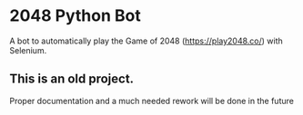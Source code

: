 # 2048 Python Bot
 A bot to automatically play the Game of 2048 (https://play2048.co/) with Selenium.
 
 ## This is an old project. 
 Proper documentation and a much needed rework will be done in the future
